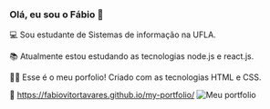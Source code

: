 ### Olá, eu sou o Fábio 👋

💻 Sou estudante de Sistemas de informação na UFLA. 

📚 Atualmente estou estudando as tecnologias node.js e react.js. 

🙋‍♂️ Esse é o meu porfolio! Criado com as tecnologias HTML e CSS. 

🔗 <a href="https://fabiovitortavares.github.io/my-portfolio/">https://fabiovitortavares.github.io/my-portfolio/</a>
![Meu portfolio](https://user-images.githubusercontent.com/74937496/194570660-c271f12a-3a0e-41fc-94da-fe79e670edfd.png)

<!--
**fabioVitorTavares/fabioVitorTavares** is a ✨ _special_ ✨ repository because its `README.md` (this file) appears on your GitHub profile.

Here are some ideas to get you started:

- 🔭 I’m currently working on ...

- 👯 I’m looking to collaborate on ...
- 🤔 I’m looking for help with ...
- 💬 Ask me about ...
- 📫 How to reach me: ...
- 😄 Pronouns: ...
- ⚡ Fun fact: ...
-->
